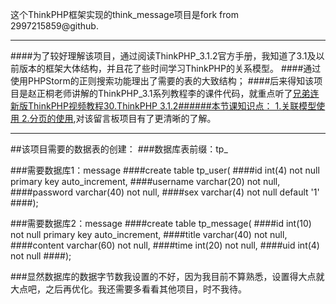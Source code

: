 这个ThinkPHP框架实现的think_message项目是fork from 2997215859@github.
<hr>

####为了较好理解该项目，通过阅读ThinkPHP_3.1.2官方手册，我知道了3.1及以前版本的框架大体结构，并且花了些时间学习ThinkPHP的关系模型。
####通过使用PHPStorm的正则搜索功能理出了需要的表的大致结构；
####后来得知该项目是赵正桐老师讲解的ThinkPHP_3.1系列教程李的课件代码，就重点听了<a href="http://www.tudou.com/programs/view/Tk3V2dYt16w/?spm=0.0.Tk3V2dYt16w.A.2J3UuQ">兄弟连新版ThinkPHP视频教程30.ThinkPHP 3.1.2######本节课知识点： 1.关联模型使用 2.分页的使用</a>,对该留言板项目有了更清晰的了解。
<hr>

##该项目需要的数据表的创建：
###数据库表前缀：tp_

###需要数据库1：message
####create table tp_user(
####id int(4) not null primary key auto_increment,
####username varchar(20) not null,
####password varchar(40) not null,
####sex varchar(4) not null default '1'
####);

###需要数据库2：message
####create table tp_message(
####id int(10) not null primary key auto_increment,
####title varchar(40) not null,
####content varchar(60) not null,
####time int(20) not null,
####uid int(4) not null
####);

###显然数据库的数据字节数我设置的不好，因为我目前不算熟悉，设置得大点就大点吧，之后再优化。我还需要多看看其他项目，时不我待。
